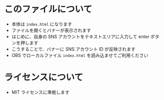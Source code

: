 # このファイルについて

* 本体は `index.html` になります
* ファイルを開くとバナーが表示されます
* はじめに、自身の SNS アカウントをテキストエリアに入力して enter ボタンを押します
* こうすることで、バナーに SNS アカウント ID が反映されます
* OBS でローカルファイル `index.html` を読み込ませてご利用ください

# ライセンスについて

* MIT ライセンスに準拠します